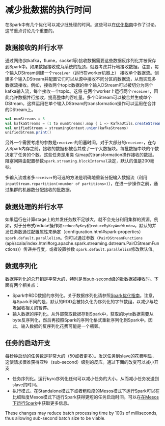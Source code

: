 # 减少批数据的执行时间

在Spark中有几个优化可以减少批处理的时间。这些可以在[优化指南](../../other/tuning-spark.md)中作了讨论。这节重点讨论几个重要的。

## 数据接收的并行水平

通过网络(如kafka，flume，socket等)接收数据需要这些数据反序列化并被保存到Spark中。如果数据接收成为系统的瓶颈，就要考虑并行地接收数据。注意，每个输入DStream创建一个`receiver`（运行在worker机器上）
接收单个数据流。创建多个输入DStream并配置它们可以从源中接收不同分区的数据流，从而实现多数据流接收。例如，接收两个topic数据的单个输入DStream可以被切分为两个kafka输入流，每个接收一个topic。这将
在两个worker上运行两个`receiver`，因此允许数据并行接收，提高整体的吞吐量。多个DStream可以被合并生成单个DStream，这样运用在单个输入DStream的transformation操作可以运用在合并的DStream上。

```scala
val numStreams = 5
val kafkaStreams = (1 to numStreams).map { i => KafkaUtils.createStream(...) }
val unifiedStream = streamingContext.union(kafkaStreams)
unifiedStream.print()
```

另外一个需要考虑的参数是`receiver`的阻塞时间。对于大部分的`receiver`，在存入Spark内存之前，接收的数据都被合并成了一个大数据块。每批数据中块的个数决定了任务的个数。这些任务是用类
似map的transformation操作接收的数据。阻塞间隔由配置参数`spark.streaming.blockInterval`决定，默认的值是200毫秒。

多输入流或者多`receiver`的可选的方法是明确地重新分配输入数据流（利用`inputStream.repartition(<number of partitions>)`），在进一步操作之前，通过集群的机器数分配接收的批数据。

## 数据处理的并行水平

如果运行在计算stage上的并发任务数不足够大，就不会充分利用集群的资源。例如，对于分布式reduce操作如`reduceByKey`和`reduceByKeyAndWindow`，默认的并发任务数通过配置属性来确定（configuration.html#spark-properties）
`spark.default.parallelism`。你可以通过参数（`PairDStreamFunctions` (api/scala/index.html#org.apache.spark.streaming.dstream.PairDStreamFunctions)）传递并行度，或者设置参数
`spark.default.parallelism`修改默认值。

## 数据序列化

数据序列化的总开销是平常大的，特别是当sub-second级的批数据被接收时。下面有两个相关点：

- Spark中RDD数据的序列化。关于数据序列化请参照[Spark优化指南](../../other/tuning-spark.md)。注意，与Spark不同的是，默认的RDD会被持久化为序列化的字节数组，以减少与垃圾回收相关的暂停。
- 输入数据的序列化。从外部获取数据存到Spark中，获取的byte数据需要从byte反序列化，然后再按照Spark的序列化格式重新序列化到Spark中。因此，输入数据的反序列化花费可能是一个瓶颈。

## 任务的启动开支

每秒钟启动的任务数是非常大的（50或者更多）。发送任务到slave的花费明显，这使请求很难获得亚秒（sub-second）级别的反应。通过下面的改变可以减小开支

- 任务序列化。运行kyro序列化任何可以减小任务的大小，从而减小任务发送到slave的时间。
- 执行模式。在Standalone模式下或者粗粒度的Mesos模式下运行Spark可以在比细粒度Mesos模式下运行Spark获得更短的任务启动时间。可以在[在Mesos下运行Spark](../../deploying/running-spark-on-mesos.md)中获取更多信息。

These changes may reduce batch processing time by 100s of milliseconds, thus allowing sub-second batch size to be viable.

